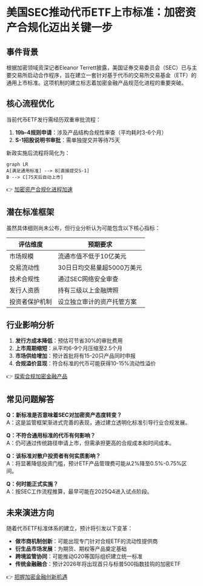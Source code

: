 # 美国SEC推动代币ETF上市标准：加密资产合规化迈出关键一步

## 事件背景
根据加密领域资深记者Eleanor Terrett披露，美国证券交易委员会（SEC）已与主要交易所启动合作程序，旨在建立一套针对基于代币的交易所交易基金（ETF）的通用上市标准。这项机制的建立标志着加密金融产品规范化进程的重要突破。

## 核心流程优化
当前代币ETF发行需经历双重审批流程：
1. **19b-4规则申请**：涉及产品结构合规性审查（平均耗时3-6个月）
2. **S-1招股说明书审批**：需单独提交并等待75天

新政实施后流程将简化为：
```mermaid
graph LR
A[满足通用标准] --> B[直接提交S-1]
B --> C[75天后自动上市]
```

👉 [加密资产合规化进程加速](https://bit.ly/okx_welcome)

## 潜在标准框架
虽然具体细则尚未公布，但行业分析认为可能包含以下核心指标：

| 评估维度       | 预期要求                  |
|----------------|---------------------------|
| 市场规模       | 流通市值不低于10亿美元    |
| 交易流动性     | 30日日均交易量超5000万美元|
| 技术合规性     | 通过SEC网络安全审查       |
| 发行人资质     | 持有三级以上金融牌照      |
| 投资者保护机制 | 设立独立审计的资产托管方案|

## 行业影响分析
1. **发行方成本降低**：预估可节省30%的审批费用
2. **上市周期缩短**：从平均6-9个月压缩至2.5个月
3. **市场供给增加**：预计首批将有15-20只产品同时申报
4. **合规溢价显现**：符合标准的代币可能获得10-15%流动性溢价

👉 [探索合规加密金融产品](https://bit.ly/okx_welcome)

## 常见问题解答
**Q：新标准是否意味着SEC对加密资产态度转变？**  
A：这是监管框架渐进式完善的表现，通过建立透明化标准引导行业合规发展。

**Q：不符合通用标准的代币有何影响？**  
A：仍可通过传统路径申请上市，但需承担更高的合规成本和时间成本。

**Q：该标准对散户投资者有何实质影响？**  
A：将显著降低投资门槛，预计ETF产品管理费可能从2%降至0.5%-0.75%区间。

**Q：何时能正式实施？**  
A：按SEC工作流程推算，最早可能在2025Q4进入试点阶段。

## 未来演进方向
随着代币ETF标准体系的建立，预计将引发以下变革：
- **做市商机制创新**：可能出现专门针对合规ETF的流动性提供商
- **衍生品市场发展**：为期货、期权等产品奠定基础
- **跨境监管协同**：可能推动G20等国际组织建立统一标准
- **传统金融融合**：预计2026年将出现首只与标普500指数挂钩的加密ETF

👉 [把握加密金融创新机遇](https://bit.ly/okx_welcome)
